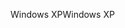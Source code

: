 <span data-ttu-id="3c886-101">Windows XP</span><span class="sxs-lookup"><span data-stu-id="3c886-101">Windows XP</span></span>